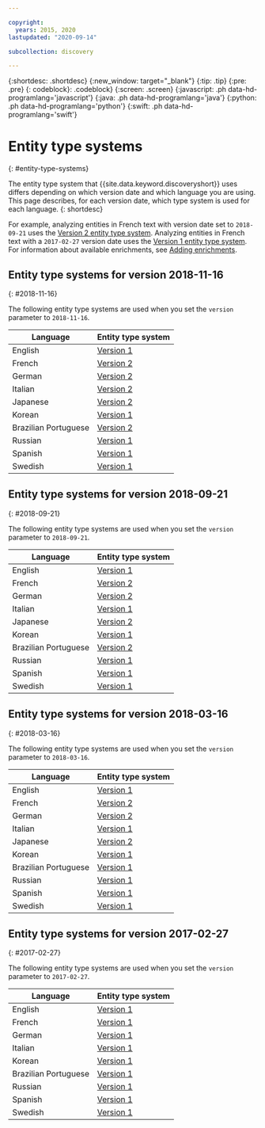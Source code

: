 ```yaml
---

copyright:
  years: 2015, 2020
lastupdated: "2020-09-14"

subcollection: discovery

---
```


{:shortdesc: .shortdesc}
{:new_window: target="_blank"}
{:tip: .tip}
{:pre: .pre}
{: codeblock}: .codeblock}
{:screen: .screen}
{:javascript: .ph data-hd-programlang='javascript'}
{:java: .ph data-hd-programlang='java'}
{:python: .ph data-hd-programlang='python'}
{:swift: .ph data-hd-programlang='swift'}

# Entity type systems
{: #entity-type-systems}

The entity type system that {{site.data.keyword.discoveryshort}} uses differs depending on which version date and which language you are using. This page describes, for each version date, which type system is used for each language.
{: shortdesc}

For example, analyzing entities in French text with version date set to `2018-09-21` uses the [Version 2 entity type system](/docs/discovery?topic=discovery-entity-types-version-2). Analyzing entities in French text with a `2017-02-27` version date uses the [Version 1 entity type system](/docs/discovery?topic=discovery-entity-types-version-1). For information about available enrichments, see [Adding enrichments](/docs/discovery?topic=discovery-configservice#adding-enrichments).

## Entity type systems for version 2018-11-16
{: #2018-11-16}

The following entity type systems are used when you set the `version` parameter to `2018-11-16`.

|Language|Entity type system|
| --- | ---|
| English | [Version 1](/docs/discovery?topic=discovery-entity-types-version-1) |
| French | [Version 2](/docs/discovery?topic=discovery-entity-types-version-2) |
| German | [Version 2](/docs/discovery?topic=discovery-entity-types-version-2) |
| Italian | [Version 2](/docs/discovery?topic=discovery-entity-types-version-2) |
| Japanese | [Version 2](/docs/discovery?topic=discovery-entity-types-version-2) |
| Korean | [Version 1](/docs/discovery?topic=discovery-entity-types-version-1) |
| Brazilian Portuguese | [Version 2](/docs/discovery?topic=discovery-entity-types-version-2) |
| Russian | [Version 1](/docs/discovery?topic=discovery-entity-types-version-1) |
| Spanish | [Version 1](/docs/discovery?topic=discovery-entity-types-version-1) |
| Swedish | [Version 1](/docs/discovery?topic=discovery-entity-types-version-1) |

## Entity type systems for version 2018-09-21
{: #2018-09-21}

The following entity type systems are used when you set the `version` parameter to `2018-09-21`.

|Language|Entity type system|
| --- | ---|
| English | [Version 1](/docs/discovery?topic=discovery-entity-types-version-1) |
| French | [Version 2](/docs/discovery?topic=discovery-entity-types-version-2) |
| German | [Version 2](/docs/discovery?topic=discovery-entity-types-version-2) |
| Italian | [Version 1](/docs/discovery?topic=discovery-entity-types-version-1) |
| Japanese | [Version 2](/docs/discovery?topic=discovery-entity-types-version-2) |
| Korean | [Version 1](/docs/discovery?topic=discovery-entity-types-version-1) |
| Brazilian Portuguese | [Version 2](/docs/discovery?topic=discovery-entity-types-version-2) |
| Russian | [Version 1](/docs/discovery?topic=discovery-entity-types-version-1) |
| Spanish | [Version 1](/docs/discovery?topic=discovery-entity-types-version-1) |
| Swedish | [Version 1](/docs/discovery?topic=discovery-entity-types-version-1) |


## Entity type systems for version 2018-03-16
{: #2018-03-16}

The following entity type systems are used when you set the `version` parameter to `2018-03-16`.

|Language|Entity type system|
| --- | ---|
| English | [Version 1](/docs/discovery?topic=discovery-entity-types-version-1) |
| French | [Version 2](/docs/discovery?topic=discovery-entity-types-version-2) |
| German | [Version 2](/docs/discovery?topic=discovery-entity-types-version-2) |
| Italian | [Version 1](/docs/discovery?topic=discovery-entity-types-version-1) |
| Japanese | [Version 2](/docs/discovery?topic=discovery-entity-types-version-2) |
| Korean | [Version 1](/docs/discovery?topic=discovery-entity-types-version-1) |
| Brazilian Portuguese | [Version 1](/docs/discovery?topic=discovery-entity-types-version-1) |
| Russian | [Version 1](/docs/discovery?topic=discovery-entity-types-version-1) |
| Spanish | [Version 1](/docs/discovery?topic=discovery-entity-types-version-1) |
| Swedish | [Version 1](/docs/discovery?topic=discovery-entity-types-version-1) |


## Entity type systems for version 2017-02-27
{: #2017-02-27}

The following entity type systems are used when you set the `version` parameter to `2017-02-27`.

|Language|Entity type system|
| --- | ---|
| English | [Version 1](/docs/discovery?topic=discovery-entity-types-version-1) |
| French | [Version 1](/docs/discovery?topic=discovery-entity-types-version-1) |
| German | [Version 1](/docs/discovery?topic=discovery-entity-types-version-1) |
| Italian | [Version 1](/docs/discovery?topic=discovery-entity-types-version-1) |
| Korean | [Version 1](/docs/discovery?topic=discovery-entity-types-version-1) |
| Brazilian Portuguese | [Version 1](/docs/discovery?topic=discovery-entity-types-version-1) |
| Russian | [Version 1](/docs/discovery?topic=discovery-entity-types-version-1) |
| Spanish | [Version 1](/docs/discovery?topic=discovery-entity-types-version-1) |
| Swedish | [Version 1](/docs/discovery?topic=discovery-entity-types-version-1) |
